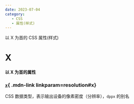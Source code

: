 ```yaml
---
date: 2023-07-04
category:
   - CSS
   - 属性(样式) 
---
```


以 X 为首的 CSS 属性(样式) 

<!-- more -->






# X

#### 以 X 为首的属性

<Mcard>

### [`x`][zh-link]{ .mdn-link linkparam=resolution#x}
CSS 数据类型，表示输出设备的像素密度（分辨率），`dppx` 的别名
</Mcard>

[zh-link]:https://developer.mozilla.org/zh-CN/docs/Web/CSS/
[en-link]:https://developer.mozilla.org/en-US/docs/Web/CSS/